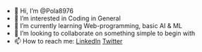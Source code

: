 - 👋 Hi, I’m @Pola8976
- 👀 I’m interested in Coding in General
- 🌱 I’m currently learning Web-programming, basic AI & ML
- 💞️ I’m looking to collaborate on something simple to begin with
- 📫 How to reach me: <a href="https://www.linkedin.com/in/amit-divekar/">LinkedIn</a> <a href="https://www.twitter.com/Pola8976">Twitter</a>

<!---
Pola8976/Pola8976 is a ✨ special ✨ repository because its `README.md` (this file) appears on your GitHub profile.
You can click the Preview link to take a look at your changes.
--->
